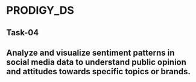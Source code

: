 ﻿# PRODIGY_DS

## Task-04

## Analyze and visualize sentiment patterns in social media data to understand public opinion and attitudes towards specific topics or brands.
